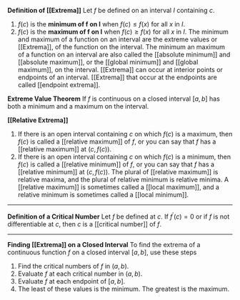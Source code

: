 **Definition of [[Extrema]]**
Let *f* be defined on an interval *I* containing *c*.
1. $f\left(c\right)$ is the **minimum of f on I** when $f\left(c\right)\le f\left(x\right)$ for all *x* in *I*.
2. $f\left(c\right)$ is the **maximum of f on I** when $f\left(c\right)\ge f\left(x\right)$ for all *x* in *I*.
The minimum and maximum of a function on an interval are the extreme values or [[Extrema]], of the function on the interval. The minimum an maximum of a function on an interval are also called the [[absolute minimum]] and [[absolute maximum]], or the [[global minimum]] and [[global maximum]], on the interval. [[Extrema]] can occur at interior points or endpoints of an interval. [[Extrema]] that occur at the endpoints are called [[endpoint extrema]].

**Extreme Value Theorem**
If *f* is continuous on a closed interval $\left\lbrack a,b\right\rbrack$ has both a minimum and a maximum on the interval.

**[[Relative Extrema]]**
1. If there is an open interval containing *c* on which $f\left(c\right)$ is a maximum, then $f\left(c\right)$ is called a [[relative maximum]] of *f*, or you can say that *f* has a [[relative maximum]] at $\left(c,f\left(c\right)\right)$.
2. If there is an open interval containing *c* on which $f\left(c\right)$ is a minimum, then $f\left(c\right)$ is called a [[relative minimum]] of *f*, or you can say that *f* has a [[relative minimum]] at $\left(c,f\left(c\right)\right)$.
The plural of [[relative maximum]] is relative maxima, and the plural of relative minimum is relative minima. A [[relative maximum]] is sometimes called a [[local maximum]], and a relative minimum is sometimes called a [[local minimum]].

-----
**Definition of a Critical Number**
Let *f* be defined at *c*. If $f^{\prime}\left(c\right)=0$ or if *f* is not differentiable at *c*, then *c* is a [[critical number]] of *f*.

-----
**Finding [[Extrema]] on a Closed Interval**
To find the extrema of a continuous function *f* on a closed interval $\left\lbrack a,b\right\rbrack$, use these steps
1. Find the critical numbers of *f* in $\left(a,b\right)$.
2. Evaluate *f* at each critical number in $\left(a,b\right)$.
3. Evaluate *f* at each endpoint of $\left\lbrack a,b\right\rbrack$.
4. The least of these values is the minimum. The greatest is the maximum.

